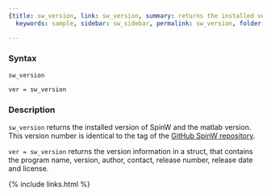```yaml
---
{title: sw_version, link: sw_version, summary: returns the installed version of SpinW,
  keywords: sample, sidebar: sw_sidebar, permalink: sw_version, folder: swfiles, mathjax: true}

---
```

  
### Syntax
  
`sw_version`
 
`ver = sw_version`
  
### Description
  
`sw_version` returns the installed version of SpinW and the matlab
version. This version number is identical to the tag of the [GitHub SpinW
repository](https://github.com/tsdev/spinw).
 
`ver = sw_version` returns the version information in a struct, that
contains the program name, version, author, contact, release number,
release date and license.
 

{% include links.html %}
